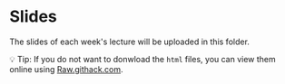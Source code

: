 # Slides

The slides of each week's lecture will be uploaded in this folder.

💡 Tip: If you do not want to donwload the `html` files, you can view them online using [Raw.githack.com](http://raw.githack.com).